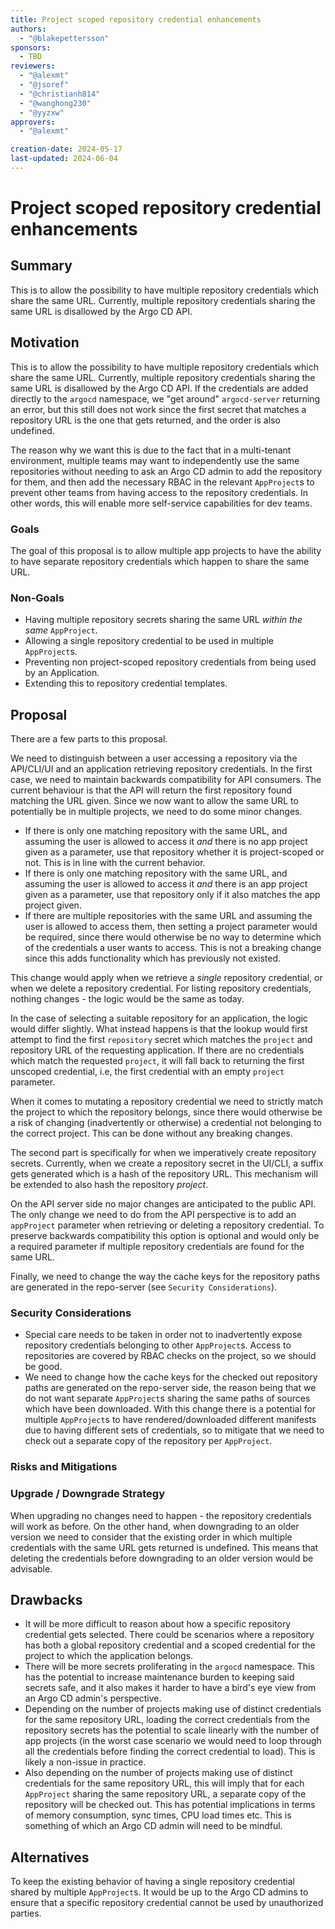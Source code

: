 ```yaml
---
title: Project scoped repository credential enhancements
authors:
  - "@blakepettersson" 
sponsors:
  - TBD
reviewers:
  - "@alexmt"
  - "@jsoref"
  - "@christianh814"
  - "@wanghong230"
  - "@yyzxw"
approvers:
  - "@alexmt"

creation-date: 2024-05-17
last-updated: 2024-06-04
---
```


# Project scoped repository credential enhancements

## Summary

This is to allow the possibility to have multiple repository credentials which share the same URL. Currently, multiple repository
credentials sharing the same URL is disallowed by the Argo CD API.

## Motivation

This is to allow the possibility to have multiple repository credentials which share the same URL. Currently, multiple repository
credentials sharing the same URL is disallowed by the Argo CD API. If the credentials are added directly to the `argocd`
namespace, we "get around" `argocd-server` returning an error, but this still does not work since the first secret that 
matches a repository URL is the one that gets returned, and the order is also undefined. 

The reason why we want this is due to the fact that in a multi-tenant environment, multiple teams may want to 
independently use the same repositories without needing to ask an Argo CD admin to add the repository for them, and then
add the necessary RBAC in the relevant `AppProject`s to prevent other teams from having access to the repository 
credentials. In other words, this will enable more self-service capabilities for dev teams. 

### Goals

The goal of this proposal is to allow multiple app projects to have the ability to have separate repository credentials 
which happen to share the same URL.

### Non-Goals

- Having multiple repository secrets sharing the same URL _within the same_ `AppProject`.
- Allowing a single repository credential to be used in multiple `AppProject`s. 
- Preventing non project-scoped repository credentials from being used by an Application.
- Extending this to repository credential templates.

## Proposal

There are a few parts to this proposal.

We need to distinguish between a user accessing a repository via the API/CLI/UI and an application retrieving repository
credentials. In the first case, we need to maintain backwards compatibility for API consumers. The current behaviour 
is that the API will return the first repository found matching the URL given. Since we now want to allow the same URL 
to potentially be in multiple projects, we need to do some minor changes.

* If there is only one matching repository with the same URL, and assuming the user is allowed to access it _and_ there is
no app project given as a parameter, use that repository whether it is project-scoped or not. This is in line with the 
current behavior.
* If there is only one matching repository with the same URL, and assuming the user is allowed to access it _and_ there is
an app project given as a parameter, use that repository only if it also matches the app project given. 
* If there are multiple repositories with the same URL and assuming the user is allowed to access them, then setting a
project parameter would be required, since there would otherwise be no way to determine which of the credentials a user
wants to access. This is not a breaking change since this adds functionality which has previously not existed.

This change would apply when we retrieve a _single_ repository credential, or when we delete a repository credential.
For listing repository credentials, nothing changes - the logic would be the same as today.

In the case of selecting a suitable repository for an application, the logic would differ slightly. What instead happens 
is that the lookup would first attempt to find the first `repository` secret which matches the `project` 
and repository URL of the requesting application. If there are no credentials which match the requested `project`, it 
will fall back to returning the first unscoped credential, i.e, the first credential with an empty `project` parameter.

When it comes to mutating a repository credential we need to strictly match the project to which the repository belongs, since 
there would otherwise be a risk of changing (inadvertently or otherwise) a credential not belonging to the correct project.
This can be done without any breaking changes.

The second part is specifically for when we imperatively create repository secrets. Currently, when we create a repository
secret in the UI/CLI, a suffix gets generated which is a hash of the repository URL. This mechanism will be extended to 
also hash the repository _project_.

On the API server side no major changes are anticipated to the public API. The only change we need to do from the API 
perspective is to add an `appProject` parameter when retrieving or deleting a repository credential. To preserve backwards 
compatibility this option is optional and would only be a required parameter if multiple repository credentials are 
found for the same URL.

Finally, we need to change the way the cache keys for the repository paths are generated in the repo-server 
(see `Security Considerations`). 

### Security Considerations

* Special care needs to be taken in order not to inadvertently expose repository credentials belonging to other `AppProject`s.
Access to repositories are covered by RBAC checks on the project, so we should be good.
* We need to change how the cache keys for the checked out repository paths are generated on the repo-server side, the 
reason being that we do not want separate `AppProject`s sharing the same paths of sources which have been downloaded. 
With this change there is a potential for multiple `AppProject`s to have rendered/downloaded different manifests due to 
having different sets of credentials, so to mitigate that we need to check out a separate copy of the repository per 
`AppProject`.

### Risks and Mitigations

### Upgrade / Downgrade Strategy

When upgrading no changes need to happen - the repository credentials will work as before. On the other hand, when 
downgrading to an older version we need to consider that the existing order in which multiple credentials with the same
URL gets returned is undefined. This means that deleting the credentials before downgrading to an older version would be
advisable.

## Drawbacks

* It will be more difficult to reason about how a specific repository credential gets selected. There could be scenarios 
where a repository has both a global repository credential and a scoped credential for the project to which the 
application belongs.
* There will be more secrets proliferating in the `argocd` namespace. This has the potential to increase maintenance burden
to keeping said secrets safe, and it also makes it harder to have a bird's eye view from an Argo CD admin's perspective.
* Depending on the number of projects making use of distinct credentials for the same repository URL, loading the correct 
credentials from the repository secrets has the potential to scale linearly with the number of app projects (in the worst case 
scenario we would need to loop through all the credentials before finding the correct credential to load). This is likely 
a non-issue in practice.
* Also depending on the number of projects making use of distinct credentials for the same repository URL, this will 
imply that for each `AppProject` sharing the same repository URL, a separate copy of the repository will be checked out.
This has potential implications in terms of memory consumption, sync times, CPU load times etc. This is something 
of which an Argo CD admin will need to be mindful.

## Alternatives

To keep the existing behavior of having a single repository credential shared by multiple `AppProject`s. It would be up 
to the Argo CD admins to ensure that a specific repository credential cannot be used by unauthorized parties.